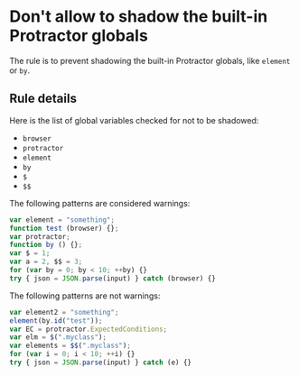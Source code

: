 # Don't allow to shadow the built-in Protractor globals

The rule is to prevent shadowing the built-in Protractor globals, like `element` or `by`.

## Rule details

Here is the list of global variables checked for not to be shadowed:

 * `browser`
 * `protractor`
 * `element`
 * `by`
 * `$`
 * `$$`

The following patterns are considered warnings: 

```js
var element = "something";
function test (browser) {};
var protractor;
function by () {};
var $ = 1;
var a = 2, $$ = 3;
for (var by = 0; by < 10; ++by) {}
try { json = JSON.parse(input) } catch (browser) {}
```

The following patterns are not warnings:

```js
var element2 = "something";
element(by.id("test"));
var EC = protractor.ExpectedConditions;
var elm = $(".myclass");
var elements = $$(".myclass");
for (var i = 0; i < 10; ++i) {}
try { json = JSON.parse(input) } catch (e) {}
```
